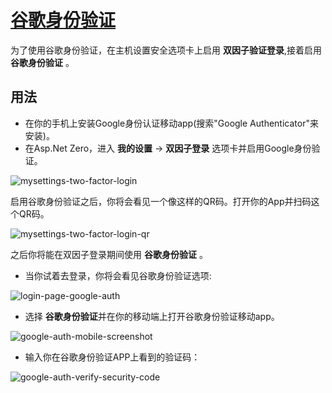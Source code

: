 # [谷歌身份验证](https://docs.aspnetzero.com/en/aspnet-core-angular/latest/Google-Authenticator-Usage)

为了使用谷歌身份验证，在主机设置安全选项卡上启用 **双因子验证登录**,接着启用 **谷歌身份验证** 。

## 用法

- 在你的手机上安装Google身份认证移动app(搜索"Google Authenticator"来安装)。
- 在Asp.Net Zero，进入 **我的设置** -> **双因子登录** 选项卡并启用Google身份验证。

![mysettings-two-factor-login](/images/aspnetzero/mysettings-two-factor-login.png)

启用谷歌身份验证之后，你将会看见一个像这样的QR码。打开你的App并扫码这个QR码。

![mysettings-two-factor-login-qr](/images/aspnetzero/mysettings-two-factor-login-qr.png)

之后你将能在双因子登录期间使用 **谷歌身份验证** 。

- 当你试着去登录，你将会看见谷歌身份验证选项:

![login-page-google-auth](/images/aspnetzero/login-page-google-auth.png)

- 选择 **谷歌身份验证**并在你的移动端上打开谷歌身份验证移动app。

![google-auth-mobile-screenshot](/images/aspnetzero/google-auth-mobile-screenshot.jpeg)

- 输入你在谷歌身份验证APP上看到的验证码：

![google-auth-verify-security-code](/images/aspnetzero/google-auth-verify-security-code.png)
